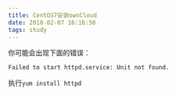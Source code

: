 ```yaml
---
title: CentOS7安装ownCloud
date: 2018-02-07 16:16:50
tags: study
---
```


你可能会出现下面的错误：

```
Failed to start httpd.service: Unit not found.
```

执行`yum install httpd`